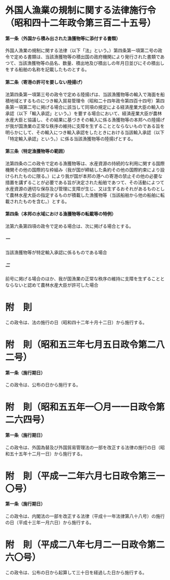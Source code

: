 # 外国人漁業の規制に関する法律施行令（昭和四十二年政令第三百二十五号）
#### 第一条（外国から積み出された漁獲物等に添付する書類）
外国人漁業の規制に関する法律（以下「法」という。）第四条第一項第二号の政令で定める書類は、当該漁獲物等の積出国の政府機関により発行された書類であつて、当該漁獲物等の品名、数量、積出地及び積出しの年月日並びにその積出しをする船舶の名称を記載したものとする。
#### 第二条（寄港の許可を要しない陸揚げ）
法第四条第一項第三号の政令で定める陸揚げは、当該漁獲物等の輸入で海面を船積地域とするものにつき輸入貿易管理令（昭和二十四年政令第四百十四号）第四条第一項第二号に掲げる場合に該当して同項の規定による経済産業大臣の輸入の承認（以下「輸入承認」という。）を要する場合において、経済産業大臣が農林水産大臣と協議し、その結果に基づきその輸入に係る漁獲物等の本邦への陸揚げが我が国漁業の正常な秩序の維持に支障を生ずることとならないものである旨を明らかにして、その輸入につき輸入承認をしたときにおける当該輸入承認（以下「特定輸入承認」という。）に係る当該漁獲物等の陸揚げとする。
#### 第三条（特定漁獲物等の範囲）
法第四条の二の政令で定める漁獲物等は、水産資源の持続的な利用に関する国際機関その他の国際的な枠組み（我が国が締結した条約その他の国際約束により設けられたものに限る。）により我が国が本邦の港への寄港の禁止その他の必要な措置を講ずることが必要である旨が決定された船舶であつて、その活動によつて水産資源の適切な保存及び管理に支障が生じ、又は生ずるおそれがあるものとして農林水産大臣の指定するものが積載した漁獲物等（当該船舶から他の船舶に転載されたものを含む。）とする。
#### 第四条（本邦の水域における漁獲物等の転載等の特例）
法第六条第四項の政令で定める場合は、次に掲げる場合とする。
##### 一
当該漁獲物等が特定輸入承認に係るものである場合
##### 二
前号に掲げる場合のほか、我が国漁業の正常な秩序の維持に支障を生ずることとならないと認めて農林水産大臣が許可した場合
# 附　則
この政令は、法の施行の日（昭和四十二年十月十二日）から施行する。
# 附　則（昭和五三年七月五日政令第二八二号）
#### 第一条（施行期日）
この政令は、公布の日から施行する。
# 附　則（昭和五五年一〇月一一日政令第二六四号）
#### 第一条（施行期日）
この政令は、外国為替及び外国貿易管理法の一部を改正する法律の施行の日（昭和五十五年十二月一日）から施行する。
# 附　則（平成一二年六月七日政令第三一〇号）
#### 第一条（施行期日）
この政令は、内閣法の一部を改正する法律（平成十一年法律第八十八号）の施行の日（平成十三年一月六日）から施行する。
# 附　則（平成二八年七月二一日政令第二六〇号）
この政令は、公布の日から起算して三十日を経過した日から施行する。
